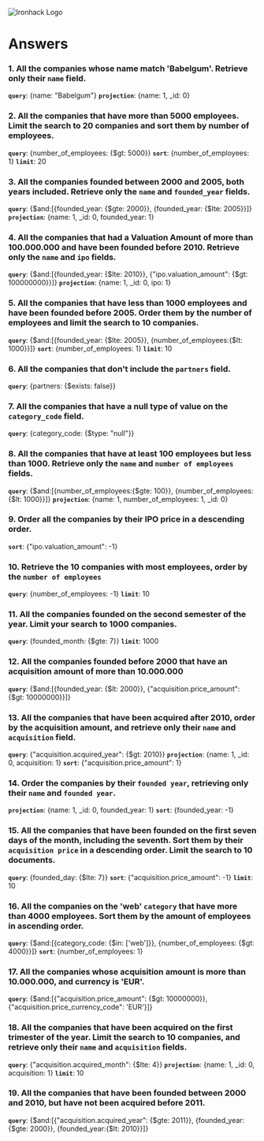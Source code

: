 ![Ironhack Logo](https://i.imgur.com/1QgrNNw.png)

# Answers

### 1. All the companies whose name match 'Babelgum'. Retrieve only their `name` field.

**`query`**: {name: "Babelgum"}
**`projection`**: {name: 1, \_id: 0}

### 2. All the companies that have more than 5000 employees. Limit the search to 20 companies and sort them by **number of employees**.

**`query`**: {number_of_employees: {$gt: 5000}}
**`sort`**: {number_of_employees: 1}
**`limit`**: 20

### 3. All the companies founded between 2000 and 2005, both years included. Retrieve only the `name` and `founded_year` fields.

**`query`**: {$and:[{founded_year: {$gte: 2000}}, {founded_year: {$lte: 2005}}]}
**`projection`**: {name: 1, \_id: 0, founded_year: 1}

### 4. All the companies that had a Valuation Amount of more than 100.000.000 and have been founded before 2010. Retrieve only the `name` and `ipo` fields.

**`query`**: {$and:[{founded_year: {$lte: 2010}}, {"ipo.valuation_amount": {$gt: 100000000}}]}
**`projection`**: {name: 1, \_id: 0, ipo: 1}

### 5. All the companies that have less than 1000 employees and have been founded before 2005. Order them by the number of employees and limit the search to 10 companies.

**`query`**: {$and:[{founded_year: {$lte: 2005}}, {number_of_employees:{$lt: 1000}}]}
**`sort`**: {number_of_employees: 1}
**`limit`**: 10

### 6. All the companies that don't include the `partners` field.

**`query`**: {partners: {$exists: false}}

### 7. All the companies that have a null type of value on the `category_code` field.

**`query`**: {category_code: {$type: "null"}}

### 8. All the companies that have at least 100 employees but less than 1000. Retrieve only the `name` and `number of employees` fields.

**`query`**: {$and:[{number_of_employees:{$gte: 100}}, {number_of_employees:{$lt: 1000}}]}
**`projection`**: {name: 1, number_of_employees: 1, \_id: 0}

### 9. Order all the companies by their IPO price in a descending order.

**`sort`**: {"ipo.valuation_amount": -1}

### 10. Retrieve the 10 companies with most employees, order by the `number of employees`

**`query`**: {number_of_employees: -1}
**`limit`**: 10

### 11. All the companies founded on the second semester of the year. Limit your search to 1000 companies.

**`query`**: {founded_month: {$gte: 7}}
**`limit`**: 1000

### 12. All the companies founded before 2000 that have an acquisition amount of more than 10.000.000

**`query`**: {$and:[{founded_year: {$lt: 2000}}, {"acquisition.price_amount": {$gt: 10000000}}]}

### 13. All the companies that have been acquired after 2010, order by the acquisition amount, and retrieve only their `name` and `acquisition` field.

**`query`**: {"acquisition.acquired_year": {$gt: 2010}}
**`projection`**: {name: 1, \_id: 0, acquisition: 1}
**`sort`**: {"acquisition.price_amount": 1}

### 14. Order the companies by their `founded year`, retrieving only their `name` and `founded year`.

**`projection`**: {name: 1, \_id: 0, founded_year: 1}
**`sort`**: {founded_year: -1}

### 15. All the companies that have been founded on the first seven days of the month, including the seventh. Sort them by their `acquisition price` in a descending order. Limit the search to 10 documents.

**`query`**: {founded_day: {$lte: 7}}
**`sort`**: {"acquisition.price_amount": -1}
**`limit`**: 10

### 16. All the companies on the 'web' `category` that have more than 4000 employees. Sort them by the amount of employees in ascending order.

**`query`**: {$and:[{category_code: {$in: ['web']}}, {number_of_employees: {$gt: 4000}}]}
**`sort`**: {number_of_employees: 1}

### 17. All the companies whose acquisition amount is more than 10.000.000, and currency is 'EUR'.

**`query`**: {$and:[{"acquisition.price_amount": {$gt: 10000000}}, {"acquisition.price_currency_code": 'EUR'}]}

### 18. All the companies that have been acquired on the first trimester of the year. Limit the search to 10 companies, and retrieve only their `name` and `acquisition` fields.

**`query`**: {"acquisition.acquired_month": {$lte: 4}}
**`projection`**: {name: 1, \_id: 0, acquisition: 1}
**`limit`**: 10

### 19. All the companies that have been founded between 2000 and 2010, but have not been acquired before 2011.

**`query`**: {$and:[{"acquisition.acquired_year": {$gte: 2011}}, {founded_year:{$gte: 2000}}, {founded_year:{$lt: 2010}}]}
